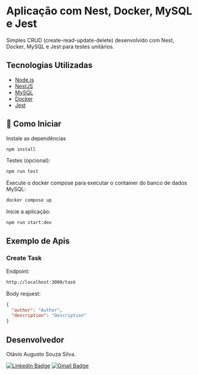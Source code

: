 # Aplicação com Nest, Docker, MySQL e Jest
Simples CRUD (create-read-update-delete) desenvolvido com Nest, Docker, MySQL e Jest para testes unitários.

## Tecnologias Utilizadas
- [Node.js](https://nodejs.org/en/)
- [NestJS](https://nestjs.com/)
- [MySQL](https://www.mysql.com/)
- [Docker](https://www.docker.com/)
- [Jest](https://jestjs.io/pt-BR/)

## 🚀 Como Iniciar

Instale as dependências

~~~bash
npm install
~~~

Testes (opcional): 

~~~bash
npm run test
~~~

Execute o docker compose para executar o container do banco de dados MySQL:

~~~bash
docker compose up
~~~

Inicie a aplicação:

~~~bash
npm run start:dev
~~~

## Exemplo de Apis

### Create Task

Endpoint:
~~~bash
http://localhost:3000/task
~~~

Body request:
~~~json
{
  "author": "Author",
  "description": "Description"
}
~~~


## Desenvolvedor
Otávio Augusto Souza Silva.

[![Linkedin Badge](https://img.shields.io/badge/-LinkedIn-blue?style=flat-square&logo=Linkedin&logoColor=white&link=https://www.linkedin.com/in/otaviosilva22/)](https://www.linkedin.com/in/otaviosilva22/)
[![Gmail Badge](https://img.shields.io/badge/-Gmail-c14438?style=flat-square&logo=Gmail&logoColor=white&link=mailto:otavio.ssilva22@gmail.com)](mailto:otavio.ssilva22@gmail.com)